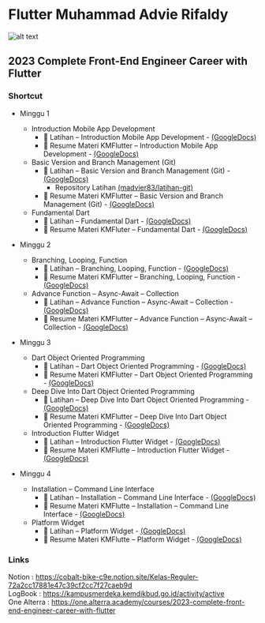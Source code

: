 # Flutter Muhammad Advie Rifaldy

![alt text](https://www.alterra.id/wp-content/themes/alterra-wp/assets/revamp/img/logo_nav@2x.png)

## 2023 Complete Front-End Engineer Career with Flutter

### Shortcut

- Minggu 1
  - Introduction Mobile App Development
    - 📝 Latihan – Introduction Mobile App Development - [(GoogleDocs)](https://docs.google.com/document/d/1a_LuhD3x3R6ECj0CdRIQq3N6Szdkl4CnNuDX8kUPatA/edit?usp=sharing)
    - 📝 Resume Materi KMFlutter – Introduction Mobile App Development - [(GoogleDocs)](https://docs.google.com/document/d/1qxUKeJpq8m1MOeWLDDhKiDUrYQgtfXpz-QqiO1dwUxw/edit?usp=sharing)
  - Basic Version and Branch Management (Git)
    - 📝 Latihan – Basic Version and Branch Management (Git) - [(GoogleDocs)](https://docs.google.com/document/d/1GIamYwXVQEE2m-FjXduIxz5_ixtOTLFA/edit?usp=sharing&ouid=117292295682396853576&rtpof=true&sd=true)
      - Repository Latihan [(madvier83/latihan-git)](https://github.com/madvier83/latihan-git/network)
    - 📝 Resume Materi KMFlutter – Basic Version and Branch Management (Git) - [(GoogleDocs)](https://docs.google.com/document/d/1Upx_RDR4Wu4WjOM22IVaGhTTyMW9o8yM/edit?usp=sharing&ouid=117292295682396853576&rtpof=true&sd=true)
  - Fundamental Dart
    - 📝 Latihan – Fundamental Dart - [(GoogleDocs)](https://docs.google.com/document/d/1iH5HZcEk1Mc2fpWSUA87ZndYByypQZHf/edit?usp=sharing&ouid=117292295682396853576&rtpof=true&sd=true)
    - 📝 Resume Materi KMFluter – Fundamental Dart - [(GoogleDocs)](https://docs.google.com/document/d/1xtoeWe6GTcXND7vGW9WzxPfjD6kRp2lV_sV552S6XEk/edit?usp=sharing)

- Minggu 2
  - Branching, Looping, Function
    - 📝 Latihan – Branching, Looping, Function - [(GoogleDocs)](https://docs.google.com/document/d/1uAVPe9Km989dspm5mAukdvYADttT_kp-/edit?usp=sharing&ouid=117292295682396853576&rtpof=true&sd=true)
    - 📝 Resume Materi KMFlutter – Branching, Looping, Function - [(GoogleDocs)](https://docs.google.com/document/d/1bY9aD50BabhKK0NP8xVYJ7H3KhdiVb6x/edit?usp=sharing&ouid=117292295682396853576&rtpof=true&sd=true)
  - Advance Function – Async-Await – Collection
    - 📝 Latihan – Advance Function – Async-Await – Collection - [(GoogleDocs)](https://docs.google.com/document/d/14dQKsoDJACQnSkDV5GfoBKQYBXZG60q9/edit?usp=sharing&ouid=117292295682396853576&rtpof=true&sd=true)
    - 📝 Resume Materi KMFlutter – Advance Function – Async-Await – Collection - [(GoogleDocs)](https://docs.google.com/document/d/1ekchE6BHoFVSav5Jfka9QOzRrWyY93_U/edit?usp=sharing&ouid=117292295682396853576&rtpof=true&sd=true)

- Minggu 3
  - Dart Object Oriented Programming
    - 📝 Latihan – Dart Object Oriented Programming - [(GoogleDocs)](https://docs.google.com/document/d/1itLwOw0h2CjO_XWiBjUrFINL5ywBSNw3/edit?usp=sharing&ouid=117292295682396853576&rtpof=true&sd=true)
    - 📝 Resume Materi KMFlutter – Dart Object Oriented Programming - [(GoogleDocs)](https://docs.google.com/document/d/1_3sMbRmTvdz6cpZlk5HuZtC5ge1pU8vA/edit?usp=sharing&ouid=117292295682396853576&rtpof=true&sd=true)
  - Deep Dive Into Dart Object Oriented Programming
    - 📝 Latihan – Deep Dive Into Dart Object Oriented Programming - [(GoogleDocs)](https://docs.google.com/document/d/1cYvcAfcxAeNYRkzA383vCWHJMbahnqGN/edit?usp=sharing&ouid=117292295682396853576&rtpof=true&sd=true)
    - 📝 Resume Materi KMFlutter – Deep Dive Into Dart Object Oriented Programming - [(GoogleDocs)](https://docs.google.com/document/d/1wDTO6DWuWAEY767RWGlHRt9yEt7lcogT/edit?usp=sharing&ouid=117292295682396853576&rtpof=true&sd=true)
  - Introduction Flutter Widget
    - 📝 Latihan – Introduction Flutter Widget - [(GoogleDocs)](https://docs.google.com/document/d/17klR-H-CAnWtkGVbnBfFu5xw7K-hGhoy/edit?usp=sharing&ouid=117292295682396853576&rtpof=true&sd=true)
    - 📝 Resume Materi KMFlutte – Introduction Flutter Widget - [(GoogleDocs)](https://docs.google.com/document/d/1rvtqb3L2Xgm1p1eCvnxtPO-XvMZDKDmH/edit?usp=sharing&ouid=117292295682396853576&rtpof=true&sd=true)

- Minggu 4
  - Installation – Command Line Interface
    - 📝 Latihan –  Installation – Command Line Interface - [(GoogleDocs)](https://docs.google.com/document/d/1rvtqb3L2Xgm1p1eCvnxtPO-XvMZDKDmH/edit?usp=sharing&ouid=117292295682396853576&rtpof=true&sd=true)
    - 📝 Resume Materi KMFlutte –  Installation – Command Line Interface - [(GoogleDocs)](https://docs.google.com/document/d/19eDjdL6PwbhUsjwTaJkUMJR9_ZX3pQaj/edit?usp=sharing&ouid=117292295682396853576&rtpof=true&sd=true)
  - Platform Widget
    - 📝 Latihan –  Platform Widget - [(GoogleDocs)](https://docs.google.com/document/d/1FnN4DfGq50gP7lbvXzWu8HYoFW5v2MVi/edit?usp=sharing&ouid=117292295682396853576&rtpof=true&sd=true)
    - 📝 Resume Materi KMFlutte –  Platform Widget - [(GoogleDocs)](https://docs.google.com/document/d/1muoMcKT1CZiZgS__VF1isqSVBvw4KtJg/edit?usp=sharing&ouid=117292295682396853576&rtpof=true&sd=true)

### Links <br />
Notion       : https://cobalt-bike-c9e.notion.site/Kelas-Reguler-72a2cc17881e47c39cf2cc7f27caeb9d <br />
LogBook      : https://kampusmerdeka.kemdikbud.go.id/activity/active <br />
One Alterra  : https://one.alterra.academy/courses/2023-complete-front-end-engineer-career-with-flutter <br />
